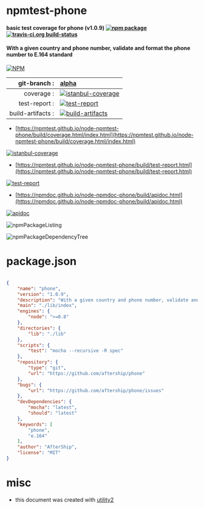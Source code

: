 # npmtest-phone

#### basic test coverage for  phone (v1.0.9)  [![npm package](https://img.shields.io/npm/v/npmtest-phone.svg?style=flat-square)](https://www.npmjs.org/package/npmtest-phone) [![travis-ci.org build-status](https://api.travis-ci.org/npmtest/node-npmtest-phone.svg)](https://travis-ci.org/npmtest/node-npmtest-phone)

#### With a given country and phone number, validate and format the phone number to E.164 standard

[![NPM](https://nodei.co/npm/phone.png?downloads=true&downloadRank=true&stars=true)](https://www.npmjs.com/package/phone)

| git-branch : | [alpha](https://github.com/npmtest/node-npmtest-phone/tree/alpha)|
|--:|:--|
| coverage : | [![istanbul-coverage](https://npmtest.github.io/node-npmtest-phone/build/coverage.badge.svg)](https://npmtest.github.io/node-npmtest-phone/build/coverage.html/index.html)|
| test-report : | [![test-report](https://npmtest.github.io/node-npmtest-phone/build/test-report.badge.svg)](https://npmtest.github.io/node-npmtest-phone/build/test-report.html)|
| build-artifacts : | [![build-artifacts](https://npmtest.github.io/node-npmtest-phone/glyphicons_144_folder_open.png)](https://github.com/npmtest/node-npmtest-phone/tree/gh-pages/build)|

- [https://npmtest.github.io/node-npmtest-phone/build/coverage.html/index.html](https://npmtest.github.io/node-npmtest-phone/build/coverage.html/index.html)

[![istanbul-coverage](https://npmtest.github.io/node-npmtest-phone/build/screenCapture.buildCi.browser.%252Ftmp%252Fbuild%252Fcoverage.lib.html.png)](https://npmtest.github.io/node-npmtest-phone/build/coverage.html/index.html)

- [https://npmtest.github.io/node-npmtest-phone/build/test-report.html](https://npmtest.github.io/node-npmtest-phone/build/test-report.html)

[![test-report](https://npmtest.github.io/node-npmtest-phone/build/screenCapture.buildCi.browser.%252Ftmp%252Fbuild%252Ftest-report.html.png)](https://npmtest.github.io/node-npmtest-phone/build/test-report.html)

- [https://npmdoc.github.io/node-npmdoc-phone/build/apidoc.html](https://npmdoc.github.io/node-npmdoc-phone/build/apidoc.html)

[![apidoc](https://npmdoc.github.io/node-npmdoc-phone/build/screenCapture.buildCi.browser.%252Ftmp%252Fbuild%252Fapidoc.html.png)](https://npmdoc.github.io/node-npmdoc-phone/build/apidoc.html)

![npmPackageListing](https://npmtest.github.io/node-npmtest-phone/build/screenCapture.npmPackageListing.svg)

![npmPackageDependencyTree](https://npmtest.github.io/node-npmtest-phone/build/screenCapture.npmPackageDependencyTree.svg)



# package.json

```json

{
    "name": "phone",
    "version": "1.0.9",
    "description": "With a given country and phone number, validate and format the phone number to E.164 standard",
    "main": "./lib/index",
    "engines": {
        "node": ">=0.8"
    },
    "directories": {
        "lib": "./lib"
    },
    "scripts": {
        "test": "mocha --recursive -R spec"
    },
    "repository": {
        "type": "git",
        "url": "https://github.com/aftership/phone"
    },
    "bugs": {
        "url": "https://github.com/aftership/phone/issues"
    },
    "devDependencies": {
        "mocha": "latest",
        "should": "latest"
    },
    "keywords": [
        "phone",
        "e.164"
    ],
    "author": "AfterShip",
    "license": "MIT"
}
```



# misc
- this document was created with [utility2](https://github.com/kaizhu256/node-utility2)
